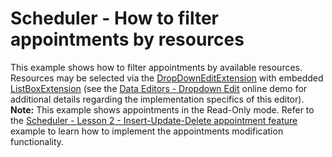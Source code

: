 # Scheduler - How to filter appointments by resources


<p>This example shows how to filter appointments by available resources. Resources may be selected via the <a href="http://documentation.devexpress.com/#AspNet/clsDevExpressWebMvcDropDownEditExtensiontopic"><u>DropDownEditExtension</u></a> with embedded <a href="http://documentation.devexpress.com/#AspNet/clsDevExpressWebMvcListBoxExtensiontopic"><u>ListBoxExtension</u></a> (see the <a href="http://demos.devexpress.com/MVC/Editors/DropDownEdit"><u>Data Editors - Dropdown Edit</u></a> online demo for additional details regarding the implementation specifics of this editor).<br />
<strong>Note:</strong> This example shows appointments in the Read-Only mode. Refer to the <a href="https://www.devexpress.com/Support/Center/p/E3984">Scheduler - Lesson 2 - Insert-Update-Delete appointment feature</a> example to learn how to implement the appointments modification functionality.</p>

<br/>


